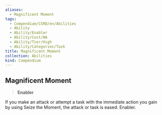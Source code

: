 ```yaml
---
aliases:
  - Magnificent Moment
tags:
  - Compendium/CSRD/en/Abilities
  - Ability
  - Ability/Enabler
  - Ability/Cost/NA
  - Ability/Tier/High
  - Ability/Categories/Task
title: Magnificent Moment
collection: Abilities
kind: Compendium
---
```

## Magnificent Moment  
>**Enabler**
  
If you make an attack or attempt a task with the immediate action you gain by using Seize the Moment, the attack or task is eased. Enabler.